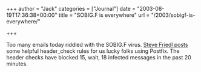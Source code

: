 +++
author = "Jack"
categories = ["Journal"]
date = "2003-08-19T17:36:38+00:00"
title = "SOBIG.F is everywhere"
url = "/2003/sobigf-is-everywhere/"

+++

Too many emails today riddled with the SOBIG.F virus. [Steve Friedl posts][1] some helpful header_check rules for us lucky folks using Postfix. The header checks have blocked 15, wait, 18 infected messages in the past 20 minutes.

 [1]: http://www.unixwiz.net/techtips/reject-sobig.html